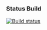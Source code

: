 ### Status Build

[![Build status](https://ci.appveyor.com/api/projects/status/pj5jujrms2dx7t5g?svg=true)](https://ci.appveyor.com/project/TemaKoli/api-ci-ftth3)
